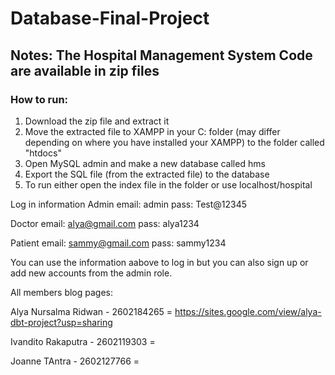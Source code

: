 # Database-Final-Project

## Notes: The Hospital Management System Code are available in zip files

### How to run:
1. Download the zip file and extract it
2. Move the extracted file to XAMPP in your C: folder (may differ depending on where you have installed your XAMPP) to the folder called "htdocs"
3. Open MySQL admin and make a new database called hms
4. Export the SQL file (from the extracted file) to the database
5. To run either open the index file in the folder or use localhost/hospital

Log in information
Admin
email: admin
pass: Test@12345

Doctor
email: alya@gmail.com
pass: alya1234

Patient
email: sammy@gmail.com
pass: sammy1234

You can use the information aabove to log in but you can also sign up or add new accounts from the admin role.

All members blog pages:

Alya Nursalma Ridwan - 2602184265 = https://sites.google.com/view/alya-dbt-project?usp=sharing 

Ivandito Rakaputra - 2602119303 = 

Joanne TAntra - 2602127766 = 
